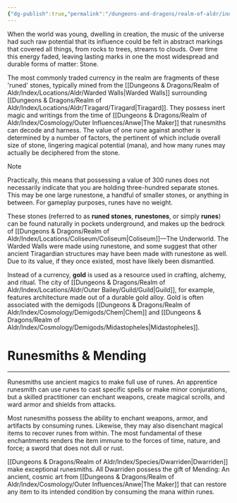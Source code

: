 ```yaml
---
{"dg-publish":true,"permalink":"/dungeons-and-dragons/realm-of-aldr/index/culture/runes/"}
---
```


When the world was young, dwelling in creation, the music of the universe had such raw potential that its influence could be felt in abstract markings that covered all things, from rocks to trees, streams to clouds. Over time this energy faded, leaving lasting marks in one the most widespread and durable forms of matter: Stone.

The most commonly traded currency in the realm are fragments of these 'runed' stones, typically mined from the [[Dungeons & Dragons/Realm of Aldr/Index/Locations/Aldr/Warded Walls\|Warded Walls]] surrounding [[Dungeons & Dragons/Realm of Aldr/Index/Locations/Aldr/Tiragard/Tiragard\|Tiragard]]. They possess inert magic and writings from the time of [[Dungeons & Dragons/Realm of Aldr/Index/Cosmology/Outer Influences/Anwe\|The Maker]] that runesmiths can decode and harness. The value of one rune against another is determined by a number of factors, the pertinent of which include overall size of stone, lingering magical potential (mana), and how many runes may actually be deciphered from the stone.

> [!NOTE]
> Practically, this means that possessing a value of 300 runes does not necessarily indicate that you are holding three-hundred separate stones. This may be one large runestone, a handful of smaller stones, or anything in between. For gameplay purposes, runes have no weight.

These stones (referred to as **runed stones**, **runestones**, or simply **runes**) can be found naturally in pockets underground, and makes up the bedrock of [[Dungeons & Dragons/Realm of Aldr/Index/Locations/Coliseum/Coliseum\|Coliseum]]—The Underworld. The Warded Walls were made using runestone, and some suggest that other ancient Tiragardian structures may have been made with runestone as well. Due to its value, if they once existed, most have likely been dismantled.

Instead of a currency, **gold** is used as a resource used in crafting, alchemy, and ritual. The city of [[Dungeons & Dragons/Realm of Aldr/Index/Locations/Aldr/Outer Bailey/Guild/Guild\|Guild]], for example, features architecture made out of a durable gold alloy. Gold is often associated with the demigods [[Dungeons & Dragons/Realm of Aldr/Index/Cosmology/Demigods/Chem\|Chem]] and [[Dungeons & Dragons/Realm of Aldr/Index/Cosmology/Demigods/Midastopheles\|Midastopheles]]. 
# Runesmiths & Mending
---
Runesmiths use ancient magics to make full use of runes. An apprentice runesmith can use runes to cast specific spells or make minor conjurations, but a skilled practitioner can enchant weapons, create magical scrolls, and ward armor and shields from attacks.

Most runesmiths possess the ability to enchant weapons, armor, and artifacts by consuming runes. Likewise, they may also disenchant magical items to recover runes from within. The most fundamental of these enchantments renders the item immune to the forces of time, nature, and force; a sword that does not dull or rust.

[[Dungeons & Dragons/Realm of Aldr/Index/Species/Dwarriden\|Dwarriden]] make exceptional runesmiths. All Dwarriden possess the gift of Mending: An ancient, cosmic art from [[Dungeons & Dragons/Realm of Aldr/Index/Cosmology/Outer Influences/Anwe\|The Maker]] that can restore any item to its intended condition by consuming the mana within runes.